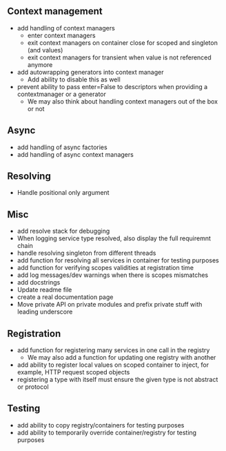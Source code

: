 ## Context management

- add handling of context managers
  - enter context managers
  - exit context managers on container close for scoped and singleton (and values)
  - exit context managers for transient when value is not referenced anymore
- add autowrapping generators into context manager
  - Add ability to disable this as well
- prevent ability to pass enter=False to descriptors when providing a contextmanager or a generator
  - We may also think about handling context managers out of the box or not

## Async

- add handling of async factories
- add handling of async context managers

## Resolving

- Handle positional only argument

## Misc

- add resolve stack for debugging
- When logging service type resolved, also display the full requiremnt chain
- handle resolving singleton from different threads
- add function for resolving all services in container for testing purposes
- add function for verifying scopes validities at registration time
- add log messages/dev warnings when there is scopes mismatches
- add docstrings
- Update readme file
- create a real documentation page
- Move private API on private modules and prefix private stuff with leading underscore

## Registration

- add function for registering many services in one call in the registry
  - We may also add a function for updating one registry with another
- add ability to register local values on scoped container to inject, for example, HTTP request scoped objects
- registering a type with itself must ensure the given type is not abstract or protocol

## Testing

- add ability to copy registry/containers for testing purposes
- add ability to temporarily override container/registry for testing purposes
